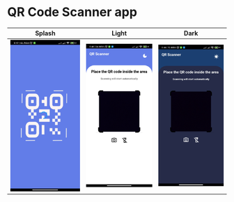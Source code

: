 # QR Code Scanner app

| Splash                              | Light                             | Dark                            |
| ----------------------------------- | --------------------------------- | ------------------------------- |
| ![Splash](assets/images/splash.jpg) | ![light](assets/images/light.jpg) | ![dark](assets/images/dark.jpg) |

